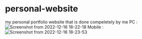 
# personal-website
my personal portfolio website that is done compeletely by me
PC : 
![Screenshot from 2022-12-16 18-22-18](https://user-images.githubusercontent.com/105612037/208130624-4a9de437-b01d-47c7-a7f3-78acf76b3b71.png)
Mobile : 
![Screenshot from 2022-12-16 18-23-53](https://user-images.githubusercontent.com/105612037/208130823-5aeafdbf-dced-428a-9d97-b21873b26ce2.png)
